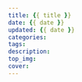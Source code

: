 ```yaml
---
title: {{ title }}
date: {{ date }}
updated: {{ date }}
categories: 
tags: 
description: 
top_img: 
cover: 
---
```

